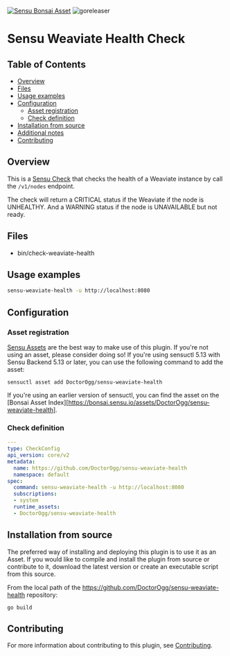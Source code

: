 [![Sensu Bonsai Asset](https://img.shields.io/badge/Bonsai-Download%20Me-brightgreen.svg?colorB=89C967&logo=sensu)](https://bonsai.sensu.io/assets/DoctorOgg/sensu-weaviate-health)
![goreleaser](https://github.com/DoctorOgg/sensu-weaviate-health/workflows/goreleaser/badge.svg)

# Sensu Weaviate Health Check

## Table of Contents

- [Overview](#overview)
- [Files](#files)
- [Usage examples](#usage-examples)
- [Configuration](#configuration)
  - [Asset registration](#asset-registration)
  - [Check definition](#check-definition)
- [Installation from source](#installation-from-source)
- [Additional notes](#additional-notes)
- [Contributing](#contributing)

## Overview

This is a [Sensu Check][6] that checks the health of a Weaviate instance by call the `/v1/nodes` endpoint.

The check will return a CRITICAL status if the Weaviate if the node is UNHEALTHY. And a WARNING status if the node is UNAVAILABLE but not ready.

## Files

- bin/check-weaviate-health

## Usage examples

```bash
sensu-weaviate-health -u http://localhost:8080
```

## Configuration

### Asset registration

[Sensu Assets][10] are the best way to make use of this plugin. If you're not using an asset, please
consider doing so! If you're using sensuctl 5.13 with Sensu Backend 5.13 or later, you can use the
following command to add the asset:

```
sensuctl asset add DoctorOgg/sensu-weaviate-health
```

If you're using an earlier version of sensuctl, you can find the asset on the [Bonsai Asset Index][https://bonsai.sensu.io/assets/DoctorOgg/sensu-weaviate-health].

### Check definition

```yml
---
type: CheckConfig
api_version: core/v2
metadata:
  name: https://github.com/DoctorOgg/sensu-weaviate-health
  namespace: default
spec:
  command: sensu-weaviate-health -u http://localhost:8080
  subscriptions:
  - system
  runtime_assets:
  - DoctorOgg/sensu-weaviate-health
```

## Installation from source

The preferred way of installing and deploying this plugin is to use it as an Asset. If you would
like to compile and install the plugin from source or contribute to it, download the latest version
or create an executable script from this source.

From the local path of the <https://github.com/DoctorOgg/sensu-weaviate-health> repository:

```
go build
```

## Contributing

For more information about contributing to this plugin, see [Contributing][1].

[1]: https://github.com/sensu/sensu-go/blob/master/CONTRIBUTING.md
[6]: https://docs.sensu.io/sensu-go/latest/reference/checks/
[10]: https://docs.sensu.io/sensu-go/latest/reference/assets/
